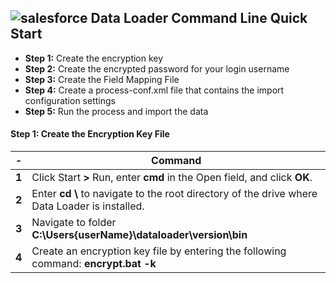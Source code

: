 ## ![salesforce](https://developer.salesforce.com/assets/svg/salesforce-cloud.svg) Data Loader Command Line Quick Start
- **Step 1:** Create the encryption key
- **Step 2:** Create the encrypted password for your login username
- **Step 3:** Create the Field Mapping File
- **Step 4:** Create a process-conf.xml file that contains the import configuration settings
- **Step 5:** Run the process and import the data

#### Step 1: Create the Encryption Key File
|   -   | Command |
|   -   | ------------------ |
| **1** | Click Start **>** Run, enter **cmd** in the Open field, and click **OK**. |
| **2** | Enter **cd \\** to navigate to the root directory of the drive where Data Loader is installed. |
| **3** | Navigate to folder **C:\Users\{userName}\dataloader\version\bin** |
| **4** | Create an encryption key file by entering the following command: **encrypt.bat -k** |
